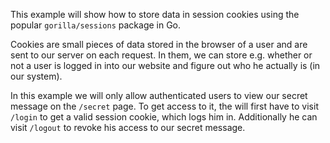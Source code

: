 This example will show how to store data in session cookies using the popular `gorilla/sessions` package in Go.

Cookies are small pieces of data stored in the browser of a user and are sent to our server on each request. In them, we can store e.g. whether or not a user is logged in into our website and figure out who he actually is (in our system).

In this example we will only allow authenticated users to view our secret message on the `/secret` page. To get access to it, the will first have to visit `/login` to get a valid session cookie, which logs him in. Additionally he can visit `/logout` to revoke his access to our secret message.
